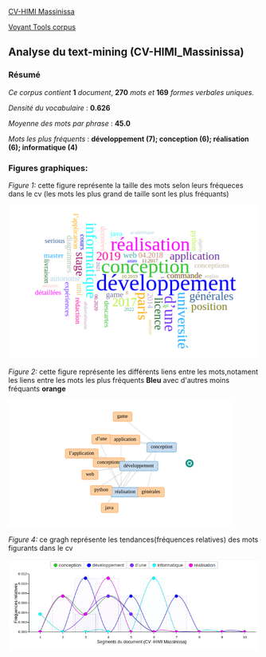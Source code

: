 [CV-HIMI Massinissa](https://samszo.github.io/M1_INFO_20-21/MassiHimi/cv.html)  

[Voyant Tools corpus](https://voyant-tools.org/?corpus=3fd959482ae3beef61738aecaa5f9615)  

## Analyse du text-mining (CV-HIMI_Massinissa)  
### Résumé
*Ce corpus contient* **1** *document*, **270** *mots et* **169** *formes verbales uniques.*  

*Densité du vocabulaire* : **0.626**  

*Moyenne des mots par phrase* : **45.0**  

*Mots les plus fréquents* : **développement (7); conception (6); réalisation (6); informatique (4)**  


### Figures graphiques:  



*Figure 1:*  cette figure représente la taille des mots selon leurs fréqueces dans le cv (les mots les plus grand de taille sont les plus fréquants)  

![VT_img0](https://github.com/samszo/M1_INFO_20-21/blob/main/MassiHimi/img/VT_img0.png)



 *Figure 2:*   cette figure représente les différents liens entre les mots,notament les liens entre les mots les plus fréquents **Bleu** avec d'autres moins fréquants **orange**  
 
![](https://github.com/samszo/M1_INFO_20-21/blob/main/MassiHimi/img/lien-image.png)  



 


*Figure 4:* ce gragh représente les tendances(fréquences relatives) des mots figurants dans le cv  

![](https://github.com/samszo/M1_INFO_20-21/blob/main/MassiHimi/img/VT_img3.png)




